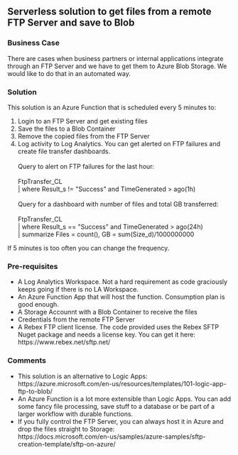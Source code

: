 <H2>Serverless solution to get files from a remote FTP Server and save to Blob</h2>
<h3>Business Case</h3>
There are cases when business partners or internal applications integrate through an FTP Server and we have to get them to Azure Blob Storage.
We would like to do that in an automated way.
<h3>Solution</h3>
This solution is an Azure Function that is scheduled every 5 minutes to:
<ol>
<li>Login to an FTP Server and get existing files
<li>Save the files to a Blob Container
<li>Remove the copied files from the FTP Server
<li>Log activity to Log Analytics.  You can get alerted on FTP failures and create file transfer dashboards.<br><br>
  Query to alert on FTP failures for the last hour:<br><br>
  FtpTransfer_CL<br>
| where Result_s != "Success" and TimeGenerated  > ago(1h) <br><br>
  Query for a dashboard with number of files and total GB transferred:<br><br>
FtpTransfer_CL <br>
| where Result_s == "Success" and TimeGenerated  > ago(24h) <br>
| summarize Files = count(), GB =  sum(Size_d)/1000000000 <br>
</ol>
If 5 minutes is too often you can change the frequency.
<h3>Pre-requisites</h3>
<ul>
<li>A Log Analytics Workspace. Not a hard requirement as code graciously keeps going if there is no LA Workspace.
<li>An Azure Function App that will host the function.  Consumption plan is good enough.
<li>A Storage Accounnt with a Blob Container to receive the files
<li>Credentials from the remote FTP Server
<li>A Rebex FTP client license. The code provided uses the Rebex SFTP Nuget package and needs a license key. You can get it here: https://www.rebex.net/sftp.net/
</ul>
<h3>Comments</h3>
<ul>
<li>This solution is an alternative to Logic Apps: <br>https://azure.microsoft.com/en-us/resources/templates/101-logic-app-ftp-to-blob/
<li>An Azure Function is a lot more extensible than Logic Apps. You can add some fancy file processing, save stuff to a database or be part of a larger workflow with durable functions.
<li>If you fully control the FTP Server, you can always host it in Azure and drop the files straight to Storage:<br>
https://docs.microsoft.com/en-us/samples/azure-samples/sftp-creation-template/sftp-on-azure/
<ul>

